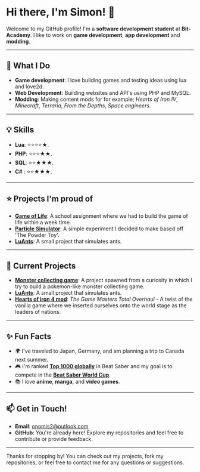 # Hi there, I'm Simon! 👋  

Welcome to my GitHub profile! I'm a **software development student** at **Bit-Academy**. I like to work on **game development**, **app development** and **modding**.

---

## 🎯 What I Do  
- **Game development**: I love building games and testing ideas using lua and love2d.   
- **Web Development**: Building websites and API's using PHP and MySQL.
- **Modding**: Making content mods for for example; *Hearts of Iron IV*, *Minecraft*, *Terraria*, *From the Depths*, *Space engineers*. 

---

## 💡 Skills  
- **Lua**: ⭐⭐⭐⭐★.  
- **PHP**: ⭐⭐⭐★★.  
- **SQL**: ⭐⭐★★★.
- **C#** :‎ ⭐⭐★★★. 

---

## ⭐ Projects I'm proud of
- **[Game of Life](https://github.com/Onomis2/DeepDive-Love2d-Game-of-Life)**: A school assignment where we had to build the game of life within a week time.
- **[Particle Simulator](https://github.com/Onomis2/Simple-Particle-Simulator)**: A simple experiment I decided to make based off 'The Powder Toy'.
- **[LuAnts](https://github.com/Onomis2/LuAnts)**: A small project that simulates ants.

---

## 🚀 Current Projects  
-  **[Monster collecting game](https://github.com/Onomis2/TempName)**: A project spawned from a curiosity in which I try to build a pokemon-like monster collecting game.  
-  **[LuAnts](https://github.com/Onomis2/LuAnts)**: A small project that simulates ants.
-  **[Hearts of iron 4 mod](https://steamcommunity.com/sharedfiles/filedetails/?id=3319733182)**: *The Game Masters Total Overhaul* - A twist of the vanilla game where we inserted ourselves onto the world stage as the leaders of nations.

---

## ✨ Fun Facts  
- 🌍 I've traveled to Japan, Germany, and am planning a trip to Canada next summer.  
- 🎮 I'm ranked **[Top 1000 globally](https://scoresaber.com/u/76561198065944574)** in Beat Saber and my goal is to compete in the **[Beat Saber World Cup](https://www.youtube.com/watch?v=4aWWwpCKwXQ&ab_channel=CubeCommunity)**.  
- 📚 I love **anime**, **manga**, and **video games**.  

---

## 📫 Get in Touch!  
- **Email**: [onomis2@outlook.com](mailto:onomis2@outlook.com)  
- **GitHub**: You're already here! Explore my repositories and feel free to contribute or provide feedback.  

---

Thanks for stopping by! You can check out my projects, fork my repositories, or feel free to contact me for any questions or suggestions. 

<!--
                                                                                          {\__／}
There is nothing hidden here, but for your commendable efforts I can give you this cookie（ • w •）
                                                                                          ／ >🍪
-->
